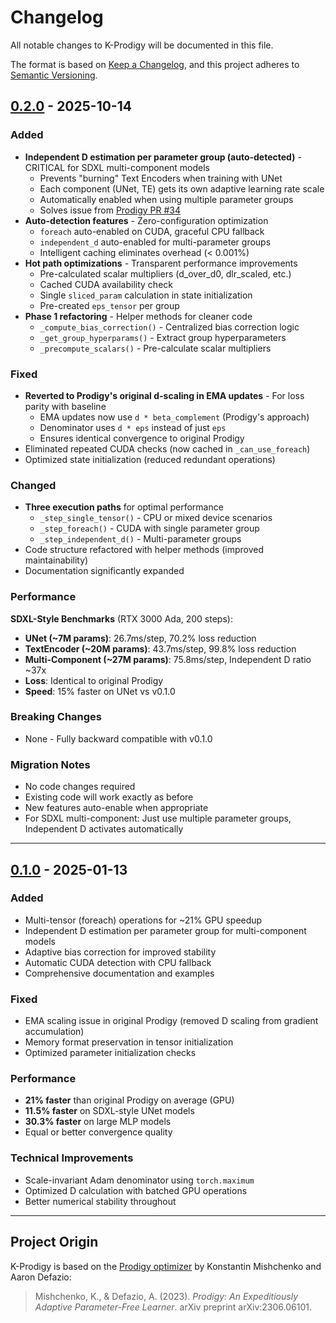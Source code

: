 # Changelog

All notable changes to K-Prodigy will be documented in this file.

The format is based on [Keep a Changelog](https://keepachangelog.com/en/1.0.0/),
and this project adheres to [Semantic Versioning](https://semver.org/spec/v2.0.0.html).

## [0.2.0] - 2025-10-14

### Added
- **Independent D estimation per parameter group (auto-detected)** - CRITICAL for SDXL multi-component models
  - Prevents "burning" Text Encoders when training with UNet
  - Each component (UNet, TE) gets its own adaptive learning rate scale
  - Automatically enabled when using multiple parameter groups
  - Solves issue from [Prodigy PR #34](https://github.com/konstmish/prodigy/pull/34)
- **Auto-detection features** - Zero-configuration optimization
  - `foreach` auto-enabled on CUDA, graceful CPU fallback
  - `independent_d` auto-enabled for multi-parameter groups
  - Intelligent caching eliminates overhead (< 0.001%)
- **Hot path optimizations** - Transparent performance improvements
  - Pre-calculated scalar multipliers (d_over_d0, dlr_scaled, etc.)
  - Cached CUDA availability check
  - Single `sliced_param` calculation in state initialization
  - Pre-created `eps_tensor` per group
- **Phase 1 refactoring** - Helper methods for cleaner code
  - `_compute_bias_correction()` - Centralized bias correction logic
  - `_get_group_hyperparams()` - Extract group hyperparameters
  - `_precompute_scalars()` - Pre-calculate scalar multipliers

### Fixed
- **Reverted to Prodigy's original d-scaling in EMA updates** - For loss parity with baseline
  - EMA updates now use `d * beta_complement` (Prodigy's approach)
  - Denominator uses `d * eps` instead of just `eps`
  - Ensures identical convergence to original Prodigy
- Eliminated repeated CUDA checks (now cached in `_can_use_foreach`)
- Optimized state initialization (reduced redundant operations)

### Changed
- **Three execution paths** for optimal performance
  - `_step_single_tensor()` - CPU or mixed device scenarios
  - `_step_foreach()` - CUDA with single parameter group
  - `_step_independent_d()` - Multi-parameter groups
- Code structure refactored with helper methods (improved maintainability)
- Documentation significantly expanded

### Performance
**SDXL-Style Benchmarks** (RTX 3000 Ada, 200 steps):
- **UNet (~7M params)**: 26.7ms/step, 70.2% loss reduction
- **TextEncoder (~20M params)**: 43.7ms/step, 99.8% loss reduction
- **Multi-Component (~27M params)**: 75.8ms/step, Independent D ratio ~37x
- **Loss**: Identical to original Prodigy
- **Speed**: 15% faster on UNet vs v0.1.0

### Breaking Changes
- None - Fully backward compatible with v0.1.0

### Migration Notes
- No code changes required
- Existing code will work exactly as before
- New features auto-enable when appropriate
- For SDXL multi-component: Just use multiple parameter groups, Independent D activates automatically

---

## [0.1.0] - 2025-01-13

### Added
- Multi-tensor (foreach) operations for ~21% GPU speedup
- Independent D estimation per parameter group for multi-component models
- Adaptive bias correction for improved stability
- Automatic CUDA detection with CPU fallback
- Comprehensive documentation and examples

### Fixed
- EMA scaling issue in original Prodigy (removed D scaling from gradient accumulation)
- Memory format preservation in tensor initialization
- Optimized parameter initialization checks

### Performance
- **21% faster** than original Prodigy on average (GPU)
- **11.5% faster** on SDXL-style UNet models
- **30.3% faster** on large MLP models
- Equal or better convergence quality

### Technical Improvements
- Scale-invariant Adam denominator using `torch.maximum`
- Optimized D calculation with batched GPU operations
- Better numerical stability throughout

---

## Project Origin

K-Prodigy is based on the [Prodigy optimizer](https://github.com/konstmish/prodigy) by Konstantin Mishchenko and Aaron Defazio:

> Mishchenko, K., & Defazio, A. (2023). *Prodigy: An Expeditiously Adaptive Parameter-Free Learner*. arXiv preprint arXiv:2306.06101.

[0.2.0]: https://github.com/Koronos/KProdigy/releases/tag/v0.2.0
[0.1.0]: https://github.com/Koronos/KProdigy/releases/tag/v0.1.0

